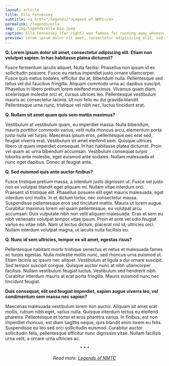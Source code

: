 ```yaml
---
layout: article
title: Ella Fennessey
subtitle: <a href="/legends/">Legend of NMTC</a>
permalink: /legends/ella
img: /img/legends/ella-bio.jpeg
caption: Ella Fennessey (far right) was famous for running away whenever someone pointed a camera in her direction. Here, she is captured on vacation with (from left) Eugene Curnow, Don Fennessey, and Barb Curnow.
preview: Lorem ipsum dolor sit amet, consectetur adipisicing elit, sed do eiusmod tempor incididunt ut labore et dolore magna aliqua. Ut enim ad minim veniam, quis nostrud exercitation ullamco laboris nisi ut aliquip ex ea commodo consequat.
---
```


**Q. Lorem ipsum dolor sit amet, consectetur adipiscing elit. Etiam non volutpat sapien. In hac habitasse platea dictumst?**

Fusce fermentum iaculis aliquet. Nulla facilisi. Phasellus non ipsum id ex sollicitudin posuere. Fusce eu metus imperdiet justo ornare ullamcorper. Fusce quis metus sodales, efficitur dui at, bibendum nulla. Pellentesque sed tellus vel dui faucibus fringilla. Aliquam commodo urna ac dapibus suscipit. Phasellus in libero pretium lorem eleifend maximus. Vivamus quam diam, scelerisque molestie orci et, cursus ultrices leo. Pellentesque vestibulum mauris ac consectetur lacinia. Ut non felis eu dui gravida blandit. Pellentesque urna nunc, tristique vel nibh nec, luctus tincidunt erat.

**Q. Nullam sit amet quam quis sem mattis maximus?**

Vestibulum at vestibulum quam, eu imperdiet massa. Nulla bibendum, mauris porttitor commodo varius, velit nulla rhoncus arcu, elementum porta justo nulla vel turpis. Maecenas ipsum eros, pellentesque nec erat sed, feugiat viverra erat. Vestibulum sit amet eleifend sem. Quisque ultrices libero ut quam imperdiet consequat. In hac habitasse platea dictumst. Proin vel quam ac urna bibendum accumsan. Vestibulum consequat turpis lobortis ante molestie, eget euismod ante sodales. Nullam malesuada et nunc eget dapibus. Donec at feugiat ante.

**Q. Sed euismod quis ante auctor finibus?**

Fusce tristique pretium massa, a interdum justo dignissim ut. Fusce vel justo non ex volutpat blandit eget aliquam mi. Nullam vitae interdum orci. Praesent id tristique elit. Phasellus posuere elit eget mauris malesuada, eget interdum orci mollis. In et dictum tortor, nec consectetur massa. Suspendisse pellentesque eros sed tincidunt mattis. Mauris ut lorem augue. Curabitur maximus lorem vel quam pellentesque, eu volutpat arcu accumsan. Duis vulputate nibh non velit aliquam malesuada. Cras et sem eu nibh venenatis volutpat tempor vitae ipsum. Proin et ante vel odio feugiat varius eu vitae nibh. Nam ut lectus dictum, placerat nisl id, ultricies orci. Nullam interdum volutpat magna, ut iaculis nulla facilisis eu.

**Q. Nunc id sem ultricies, tempor ex sit amet, egestas risus?**

Pellentesque habitant morbi tristique senectus et netus et malesuada fames ac turpis egestas. Nulla molestie mollis nunc, sed rhoncus urna euismod ut. Etiam lacinia ac ipsum nec aliquet. Vestibulum at ligula a dui ornare suscipit. Sed tempor suscipit congue. Quisque auctor nunc at nibh ullamcorper facilisis. Nullam vestibulum feugiat luctus. Vestibulum sed hendrerit nibh. Curabitur interdum mauris at erat porta fringilla. Mauris euismod nunc nec tincidunt feugiat.

**Duis consequat, elit sed feugiat imperdiet, sapien augue viverra leo, vel condimentum sem massa nec sapien?**

Maecenas malesuada vestibulum lorem non auctor. Aliquam sit amet erat mollis, rutrum nibh eget, varius nulla. Quisque interdum lectus eu eleifend pharetra. Pellentesque et tortor et eros pharetra varius. In finibus, est non imperdiet rhoncus, est diam sagittis neque, quis blandit enim lorem eu felis. Suspendisse eu leo sed orci sollicitudin euismod. Curabitur auctor sollicitudin felis, pellentesque efficitur nunc dignissim vitae. Nullam facilisis urna velit, a ornare urna ultricies ac.

<div style="text-align:center;font-style:italic;">* * *<br>
  <p>Read more: <a href="/legends">Legends of NMTC</a></p>
</div>
